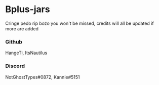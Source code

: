 # Bplus-jars
Cringe pedo rip bozo you won't be missed, credits will all be updated if more are added

### Github
HangeTi, ItsNautilus

### Discord

NotGhostTypes#0872, Kannie#5151

